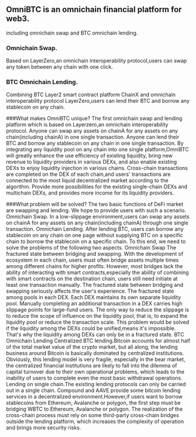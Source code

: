 ## OmniBTC is an omnichain financial platform for web3.
   including omnichain swap and BTC omnichain lending.
   
### Omnichain Swap.
  Based on LayerZero,an omnichain interoperability protocol,users can swap any token between any chain with one click.
### BTC Omnichain Lending.
  Combining BTC Layer2 smart contract platform ChainX and omnichain interoperability protocol LayerZero,users can lend their BTC and borrow any stablecoin on any chain.

###What makes OmniBTC unique?
  The first omnichain swap and lending platform which is based on Layerzero,an omnichain interoperability protocol.
  Anyone can swap any assets on chainA for any assets on any chain(including chainA) in one single transaction.
  Anyone can lend their BTC and borrow any stablecoin on any chain in one single transaction.
  By integrating any liquidity pool on any chain into one single platform,OmniBTC will greatly enhance the use efficiency of existing liquidity, bring new revenue to liquidity providers in various DEXs, and also enable existing DEXs to enjoy liquidity injection in various chains.
 Cross-chain transactions are completed on the DEX of each chain,and users' transactions are connected to the most liquid decentralized market according to the algorithm.
 Provide more possibilities for the existing single-chain DEXs and multichain DEXs, and provides more income for its liquidity providers.
 
 ###What problem will be solved?
  The two basic functions of DeFi market are swapping and lending. We hope to provide users with such a scenario.
  Omnichain Swap. In a low-slippage environment,users can swap any assets on chainA for any assets on any chain(including chainA) through one single transaction.
  Omnichain Lending. After lending BTC, users can borrow any stablecoin on any chain on one page without supplying BTC on a specific chain to borrow the stablecoin on a specific chain.
  To this end, we need to solve the problems of the following two aspects.
  Omnichain Swap
  The fractured state between bridging and swapping. With the development of ecosystem in each chain, users must often bridge assets multiple times among different chains for higher profits. However, most bridges lack the ability of interacting with smart contracts,especially the ability of combining with smart contracts on the destination chain, users still need initiate at least one transaction manually. The fractured state between bridging and swapping seriously affects the user's experience.
  The fractured state among pools in each DEX. Each DEX maintains its own separate liquidity pool. Manually completing an additional transaction in a DEX carries high slippage points for large-fund users. The only way to reduce the slippage is to reduce the scope of influence on the liquidity pool, that is, to expand the liquidity pool or reduce the transaction scale. This problem would be solved if the liquidity among the DEXs could be unified,means it's impossible. That's why the liquidity among DEXs can only be in a fractured state.
  BTC Omnichain Lending
  Centralized BTC lending.Bitcoin accounts for almost half of the total market value of the crypto market, but all along, the lending business around Bitcoin is basically dominated by centralized institutions. Obviously, this lending model is very fragile, especially in the bear market, the centralized financial institutions are likely to fall into the dilemma of capital turnover due to their own operational problems, which leads to the inability of users to complete even the most basic withdrawal operations.
  Lending on single chain.The existing lending protocols can only be carried out in a single chain. Compound and AAVE provide some bitcoin lending services in a decentralized environment.However,if users want to borrow stablecoins from Ethereum, Avalanche or polygon, the first step must be bridging WBTC to Ethereum, Avalanche or polygon. The realization of the cross-chain process must rely on some third-party cross-chain bridges outside the lending platform, which increases the complexity of operation and brings more security risks.
